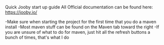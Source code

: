 
Quick Jooby start up guide
All Official documentation can be found here: https://jooby.io/

-Make sure when starting the project for the first time that you do a maven install
-Most maven stuff can be found on the Maven tab toward the right
-If you are unsure of what to do for maven, just hit all the refresh buttons a bunch of times, that's what I do
